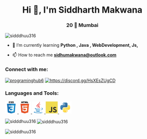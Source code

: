 <h1 align="center">Hi 👋, I'm Siddharth Makwana</h1>
<h3 align="center">20 📍 Mumbai</h3>

<p align="left"> <img src="https://komarev.com/ghpvc/?username=sidddhuu316&label=Profile%20views&color=0e75b6&style=flat" alt="sidddhuu316" /> </p>

- 🌱 I’m currently learning **Python , Java , WebDevelopment, Js,**

- 📫 How to reach me **sidhumakwana@outlook.com**

<h3 align="left">Connect with me:</h3>
<p align="left">
<a href="https://instagram.com/programinghub6" target="blank"><img align="center" src="https://raw.githubusercontent.com/rahuldkjain/github-profile-readme-generator/master/src/images/icons/Social/instagram.svg" alt="programinghub6" height="30" width="40" /></a>
<a href="https://discord.gg/https://discord.gg/HsXEsZUgCD" target="blank"><img align="center" src="https://raw.githubusercontent.com/rahuldkjain/github-profile-readme-generator/master/src/images/icons/Social/discord.svg" alt="https://discord.gg/HsXEsZUgCD" height="30" width="40" /></a>
</p>

<h3 align="left">Languages and Tools:</h3>
<p align="left"> <a href="https://www.w3schools.com/css/" target="_blank" rel="noreferrer"> <img src="https://raw.githubusercontent.com/devicons/devicon/master/icons/css3/css3-original-wordmark.svg" alt="css3" width="40" height="40"/> </a> <a href="https://www.w3.org/html/" target="_blank" rel="noreferrer"> <img src="https://raw.githubusercontent.com/devicons/devicon/master/icons/html5/html5-original-wordmark.svg" alt="html5" width="40" height="40"/> </a> <a href="https://www.java.com" target="_blank" rel="noreferrer"> <img src="https://raw.githubusercontent.com/devicons/devicon/master/icons/java/java-original.svg" alt="java" width="40" height="40"/> </a> <a href="https://developer.mozilla.org/en-US/docs/Web/JavaScript" target="_blank" rel="noreferrer"> <img src="https://raw.githubusercontent.com/devicons/devicon/master/icons/javascript/javascript-original.svg" alt="javascript" width="40" height="40"/> </a> <a href="https://www.python.org" target="_blank" rel="noreferrer"> <img src="https://raw.githubusercontent.com/devicons/devicon/master/icons/python/python-original.svg" alt="python" width="40" height="40"/> </a> </p>

<p><img align="left" src="https://github-readme-stats.vercel.app/api/top-langs?username=sidddhuu316&show_icons=true&locale=en&layout=compact" alt="sidddhuu316" /></p>

<p>&nbsp;<img align="center" src="https://github-readme-stats.vercel.app/api?username=sidddhuu316&show_icons=true&locale=en" alt="sidddhuu316" /></p>

<p><img align="center" src="https://github-readme-streak-stats.herokuapp.com/?user=sidddhuu316&" alt="sidddhuu316" /></p>
